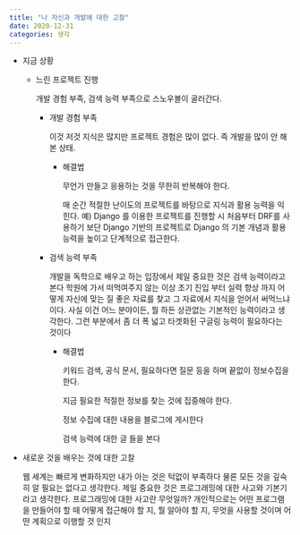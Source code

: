 ```yaml
---
title: "나 자신과 개발에 대한 고찰"
date: 2020-12-31
categories: 생각
---
```


- 지금 상황

  - 느린 프로젝트 진행

    개발 경험 부족, 검색 능력 부족으로 스노우볼이 굴러간다.

    - 개발 경험 부족

      이것 저것 지식은 많지만 프로젝트 경험은 많이 없다.
      즉 개발을 많이 안 해본 상태.

      - 해결법

        무언가 만들고 응용하는 것을 무한히 반복해야 한다.

        매 순간 적절한 난이도의 프로젝트를 바탕으로 지식과 활용 능력을 익힌다.
        예) Django 를 이용한 프로젝트를 진행할 시 처음부터 DRF를 사용하기 보단 Django 기반의 프로젝트로 Django 의 기본 개념과 활용 능력을 높이고 단계적으로 접근한다.

    - 검색 능력 부족

      개발을 독학으로 배우고 하는 입장에서 제일 중요한 것은 검색 능력이라고 본다
      학원에 가서 떠먹여주지 않는 이상 초기 진입 부터 실력 향상 까지 어떻게 자신에 맞는 질 좋은 자료를 찾고 그 자료에서 지식을 얻어서 써먹느냐이다.
      사실 이건 어느 분야이든, 뭘 하든 상관없는 기본적인 능력이라고 생각한다.
      그런 부분에서 좀 더 폭 넓고 타겟화된 구글링 능력이 필요하다는 것이다

      - 해결법

        키워드 검색, 공식 문서, 필요하다면 질문 등을 하며 끝없이 정보수집을 한다.

        지금 필요한 적절한 정보를 찾는 것에 집중해야 한다.

        정보 수집에 대한 내용을 블로그에 게시한다

        검색 능력에 대한 글 들을 본다

- 새로운 것을 배우는 것에 대한 고찰

  웹 세계는 빠르게 변화하지만 내가 아는 것은 턱없이 부족하다
  물론 모든 것을 깊숙히 알 필요는 없다고 생각한다.
  제일 중요한 것은 프로그래밍에 대한 사고와 기본기라고 생각한다.
  프로그래밍에 대한 사고란 무엇일까?
  개인적으로는 어떤 프로그램을 만들어야 할 때 어떻게 접근해야 할 지, 뭘 알아야 할 지, 무엇을 사용할 것이며 어떤 계획으로 이행할 것 인지
